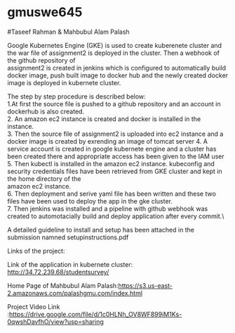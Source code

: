 # gmuswe645 
#Taseef Rahman & Mahbubul Alam Palash

 Google Kubernetes Engine (GKE) is used to create kuberenete cluster and the war file of assignment2 is deployed in the cluster. Then a webhook of the github repository of \
 assignment2 is created in jenkins which is configured to automatically build docker image, push built image to docker hub and the newly created docker image is deployed in 
 kubernete cluster.
 
 The step by step procedure is described below:\
 1.At first the source file is pushed to a github repository and an account in dockerhub is also created. \
 2. An amazon ec2 instance is created and docker is installed in the instance.\
 3. Then the source file of assignment2 is uploaded into ec2 instance and a docker image is created by exrending an image of tomcat server 
 4. A service account is created in google kubernete engine and a cluster has been created there and appropriate access has been given to the IAM user\
 5. Then kubectl is installed in the amazon ec2 instance. kubeconfig and security credentials files have been retrieved from GKE cluster and kept in the home directory of the\
 amazon ec2 instance.\
 6. Then deployment and serive  yaml file has been written and these two files have been used to deploy the app in the gke cluster.\
 7. Then jenkins was installed and a pipeline with github webhook was created to automotacially build and deploy application after every commit.\
 
 
A detailed guideline to install and setup has been attached in the submission namned setupinstructions.pdf 


Links of the project:

Link of the application in kubernete cluster: http://34.72.239.68/studentsurvey/

Home Page of Mahbubul Alam Palash:https://s3.us-east-2.amazonaws.com/palashgmu.com/index.html

Project Video Link :https://drive.google.com/file/d/1c0HLNh_OV8WF899iM1Ks-0qwshDavfhO/view?usp=sharing

